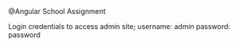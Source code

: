 @Angular School Assignment

Login credentials to access admin site;
username: admin
password: password
